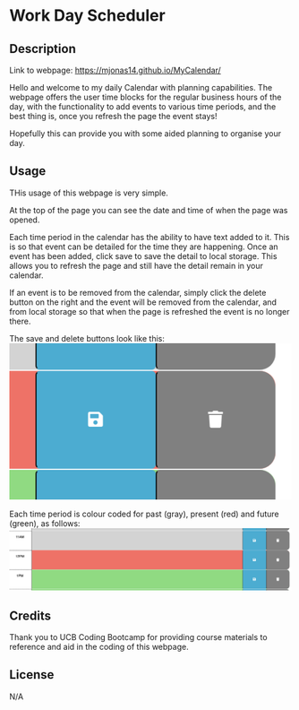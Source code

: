 # Work Day Scheduler

## Description

Link to webpage: https://mjonas14.github.io/MyCalendar/

Hello and welcome to my daily Calendar with planning capabilities. The webpage offers the user time blocks for the regular business hours of the day, with the functionality to add events to various time periods, and the best thing is, once you refresh the page the event stays!

Hopefully this can provide you with some aided planning to organise your day. 

## Usage

THis usage of this webpage is very simple. 

At the top of the page you can see the date and time of when the page was opened. 

Each time period in the calendar has the ability to have text added to it. This is so that event can be detailed for the time they are happening. Once an event has been added, click save to save the detail to local storage. This allows you to refresh the page and still have the detail remain in your calendar. 

If an event is to be removed from the calendar, simply click the delete button on the right and the event will be removed from the calendar, and from local storage so that when the page is refreshed the event is no longer there. 

The save and delete buttons look like this:
![Alt text](assets/images/Screen%20Shot%202023-03-13%20at%2010.02.23%20PM.png)

Each time period is colour coded for past (gray), present (red) and future (green), as follows: 
![Alt text](assets/images/Screen%20Shot%202023-03-13%20at%2010.00.44%20PM.png)

## Credits

Thank you to UCB Coding Bootcamp for providing course materials to reference and aid in the coding of this webpage. 

## License

N/A